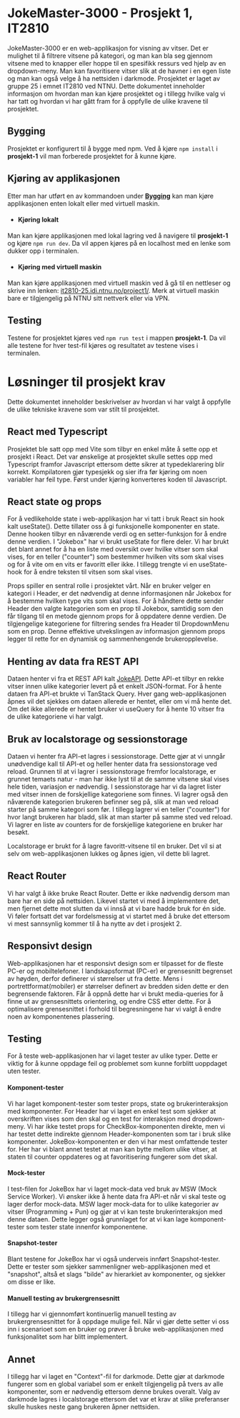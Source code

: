 # JokeMaster-3000 - Prosjekt 1, IT2810

JokeMaster-3000 er en web-applikasjon for visning av vitser. Det er mulighet til å filtrere vitsene på kategori, og man kan bla seg gjennom vitsene med to knapper eller hoppe til en spesifikk ressurs ved hjelp av en dropdown-meny. Man kan favoritisere vitser slik at de havner i en egen liste og man kan også velge å ha nettsiden i darkmode. Prosjektet er laget av gruppe 25 i emnet IT2810 ved NTNU. Dette dokumentet inneholder informasjon om hvordan man kan kjøre prosjektet og i tillegg hvilke valg vi har tatt og hvordan vi har gått fram for å oppfylle de ulike kravene til prosjektet.

## Bygging

Prosjektet er konfigurert til å bygge med npm. Ved å kjøre `npm install` i **prosjekt-1** vil man forberede prosjektet for å kunne kjøre.

## Kjøring av applikasjonen

Etter man har utført en av kommandoen under **[Bygging](readme.md#bygging)** kan man kjøre applikasjonen enten lokalt eller med virtuell maskin.

- #### Kjøring lokalt

Man kan kjøre applikasjonen med lokal lagring ved å navigere til **prosjekt-1** og kjøre `npm run dev`. Da vil appen kjøres på en localhost med en lenke som dukker opp i terminalen.

- #### Kjøring med virtuell maskin

Man kan kjøre applikasjonen med virtuell maskin ved å gå til en nettleser og skrive inn lenken: [it2810-25.idi.ntnu.no/project1/](http://it2810-25.idi.ntnu.no/project1/). Merk at virtuell maskin bare er tilgjengelig på NTNU sitt nettverk eller via VPN.

## Testing

Testene for prosjektet kjøres ved `npm run test` i mappen **prosjekt-1**. Da vil alle testene for hver test-fil kjøres og resultatet av testene vises i terminalen.

# Løsninger til prosjekt krav

Dette dokumentet inneholder beskrivelser av hvordan vi har valgt å oppfylle de ulike tekniske kravene som var stilt til prosjektet.

## React med Typescript

Prosjektet ble satt opp med Vite som tilbyr en enkel måte å sette opp et prosjekt i React. Det var ønskelige at prosjektet skulle settes opp med Typescript framfor Javascript ettersom dette sikrer at typedeklarering blir korrekt. Kompilatoren gjør typesjekk og sier ifra før kjøring om noen variabler har feil type. Først under kjøring konverteres koden til Javascript.

## React state og props

For å vedlikeholde state i web-applikasjon har vi tatt i bruk React sin hook kalt useState(). Dette tillater oss å gi funksjonelle komponenter en state. Denne hooken tilbyr en nåværende verdi og en setter-funksjon for å endre denne verdien. I "Jokebox" har vi brukt useState for flere deler. Vi har brukt det blant annet for å ha en liste med oversikt over hvilke vitser som skal vises, for en teller ("counter") som bestemmer hvilken vits som skal vises og for å vite om en vits er favoritt eller ikke. I tillegg trengte vi en useState-hook for å endre teksten til vitsen som skal vises.

Props spiller en sentral rolle i prosjektet vårt. Når en bruker velger en kategori i Header, er det nødvendig at denne informasjonen når Jokebox for å bestemme hvilken type vits som skal vises. For å håndtere dette sender Header den valgte kategorien som en prop til Jokebox, samtidig som den får tilgang til en metode gjennom props for å oppdatere denne verdien. De tilgjengelige kategoriene for filtrering sendes fra Header til DropdownMenu som en prop. Denne effektive utvekslingen av informasjon gjennom props legger til rette for en dynamisk og sammenhengende brukeropplevelse.

## Henting av data fra REST API

Dataen henter vi fra et REST API kalt [JokeAPI](https://sv443.net/jokeapi/v2/). Dette API-et tilbyr en rekke vitser innen ulike kategorier levert på et enkelt JSON-format. For å hente dataen fra API-et brukte vi TanStack Query. Hver gang web-applikasjonen åpnes vil det sjekkes om dataen allerede er hentet, eller om vi må hente det. Om det ikke allerede er hentet bruker vi useQuery for å hente 10 vitser fra de ulike kategoriene vi har valgt.

## Bruk av localstorage og sessionstorage

Dataen vi henter fra API-et lagres i sessionstorage. Dette gjør at vi unngår unødvendige kall til API-et og heller henter data fra sessionstorage ved reload. Grunnen til at vi lagrer i sessionstorage fremfor localstorage, er grunnet temaets natur - man har ikke lyst til at de samme vitsene skal vises hele tiden, variasjon er nødvendig. I sessionstorage har vi da lagret lister med vitser innen de forskjellige kategoriene som finnes. Vi lagrer også den nåværende kategorien brukeren befinner seg på, slik at man ved reload starter på samme kategori som før. I tillegg lagrer vi en teller ("counter") for hvor langt brukeren har bladd, slik at man starter på samme sted ved reload. Vi lagrer en liste av counters for de forskjellige kategoriene en bruker har besøkt.

Localstorage er brukt for å lagre favoritt-vitsene til en bruker. Det vil si at selv om web-applikasjonen lukkes og åpnes igjen, vil dette bli lagret.

## React Router

Vi har valgt å ikke bruke React Router. Dette er ikke nødvendig dersom man bare har en side på nettsiden. Likevel startet vi med å implementere det, men fjernet dette mot slutten da vi innså at vi bare hadde bruk for én side. Vi føler fortsatt det var fordelsmessig at vi startet med å bruke det ettersom vi mest sannsynlig kommer til å ha nytte av det i prosjekt 2.

## Responsivt design

Web-applikasjonen har et responsivt design som er tilpasset for de fleste PC-er og mobiltelefoner. I landskapsformat (PC-er) er grensesnitt begrenset av høyden, derfor definerer vi størrelser ut fra dette. Mens i portrettformat(mobiler) er størrelser definert av bredden siden dette er den begrensende faktoren. Får å oppnå dette har vi brukt media-queries for å finne ut av grensesnittets orientering, og endre CSS etter dette. For å optimalisere grensesnittet i forhold til begresningene har vi valgt å endre noen av komponentenes plassering.

## Testing

For å teste web-applikasjonen har vi laget tester av ulike typer. Dette er viktig for å kunne oppdage feil og problemet som kunne forblitt uoppdaget uten tester.

#### Komponent-tester

Vi har laget komponent-tester som tester props, state og brukerinteraksjon med komponenter. For Header har vi laget en enkel test som sjekker at overskriften vises som den skal og en test for interaksjon med dropdown-meny. Vi har ikke testet props for CheckBox-komponenten direkte, men vi har testet dette indirekte gjennom Header-komponenten som tar i bruk slike komponenter. JokeBox-komponenten er den vi har mest omfattende tester for. Her har vi blant annet testet at man kan bytte mellom ulike vitser, at staten til counter oppdateres og at favoritisering fungerer som det skal.

#### Mock-tester

I test-filen for JokeBox har vi laget mock-data ved bruk av MSW (Mock Service Worker). Vi ønsker ikke å hente data fra API-et når vi skal teste og lager derfor mock-data. MSW lager mock-data for to ulike kategorier av vitser (Programming + Pun) og gjør at vi kan teste brukerinteraksjon med denne dataen. Dette legger også grunnlaget for at vi kan lage komponent-tester som tester state innenfor komponentene.

#### Snapshot-tester

Blant testene for JokeBox har vi også underveis innført Snapshot-tester. Dette er tester som sjekker sammenligner web-applikasjonen med et "snapshot", altså et slags "bilde" av hierarkiet av komponenter, og sjekker om disse er like.

#### Manuell testing av brukergrensesnitt

I tillegg har vi gjennomført kontinuerlig manuell testing av brukergrensesnittet for å oppdage mulige feil. Når vi gjør dette setter vi oss inn i scenarioet som en bruker og prøver å bruke web-applikasjonen med funksjonalitet som har blitt implementert.

## Annet

I tillegg har vi laget en "Context"-fil for darkmode. Dette gjør at darkmode fungerer som en global variabel som er enkelt tilgjengelig på tvers av alle komponenter, som er nødvendig ettersom denne brukes overalt. Valg av darkmode lagres i localstorage ettersom det var et krav at slike preferanser skulle huskes neste gang brukeren åpner nettsiden.

